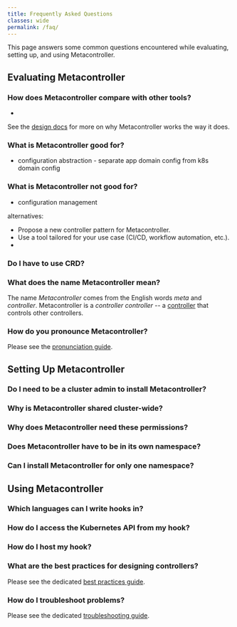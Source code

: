 ```yaml
---
title: Frequently Asked Questions
classes: wide
permalink: /faq/
---
```

This page answers some common questions encountered while
evaluating, setting up, and using Metacontroller.

## Evaluating Metacontroller

### How does Metacontroller compare with other tools?

* 

See the [design docs](/design/) for more on why Metacontroller works the way it does.

### What is Metacontroller good for?

* configuration abstraction - separate app domain config from k8s domain config

### What is Metacontroller not good for?

* configuration management

alternatives:

* Propose a new controller pattern for Metacontroller.
* Use a tool tailored for your use case (CI/CD, workflow automation, etc.).
* 

### Do I have to use CRD?

### What does the name Metacontroller mean?

The name *Metacontroller* comes from the English words *meta* and *controller*.
Metacontroller is a *controller controller* --
a [controller](/concepts/#controller) that controls other controllers.

### How do you pronounce Metacontroller?

Please see the [pronunciation guide](/pronunciation/).

## Setting Up Metacontroller

### Do I need to be a cluster admin to install Metacontroller?

### Why is Metacontroller shared cluster-wide?

### Why does Metacontroller need these permissions?

### Does Metacontroller have to be in its own namespace?

### Can I install Metacontroller for only one namespace?

## Using Metacontroller

### Which languages can I write hooks in?

### How do I access the Kubernetes API from my hook?

### How do I host my hook?

### What are the best practices for designing controllers?

Please see the dedicated [best practices guide](/guide/best-practices/).

### How do I troubleshoot problems?

Please see the dedicated [troubleshooting guide](/guide/troubleshooting/).